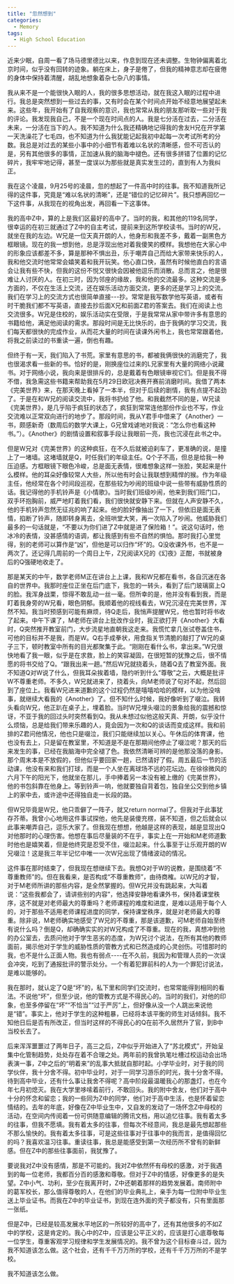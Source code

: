 ```yaml
---
title: "忽然想到"
categories:
  - Memory
tags:
  - High School Education
---
```


近来少眠，自周一看了场马德里德比以来，作息到现在还未调整。生物钟偏离着北京时间，似乎没有回转的迹象。躺在床上，身子是倦了，但我的精神意志却在疲倦的身体中保持着清醒，胡乱地想象着杂七杂八的事情。

​我从来不是一个能很快入眠的人，我的很多思想活动，就在我这入眠的过程中进行。我总是突然想到一些过去的事，又有时会在某个时间点开始不经意地展望起未来。这些年，我开始有了自我观察的意识，我也常常从我的朋友那听取一些对于我的评论。我发现我自己，不是一个现在时间点的人。我是七分活在过去，二分活在未来，一分活在当下的人。我不知道为什么我还精确地记得我的舍友H兄在开学第一天洗澡花了七毛四，也不知道为什么我犹能记起我初中起每一次考试所考的分数。我总是对过去的某些小事中的小细节有着难以名状的清晰感，但不可否认的是，另有其他很多的事情，正加速从我的脑海中褪色。还有很多拼错了位置的记忆碎片，我牢牢地记得，甚至一度误以为那些就是真实发生过的，直到有人为我纠正。

​我在这个凌晨，9月25号的凌晨，忽的想起了一件高中时的往事。我不知道我所记得的这件事，究竟是“难以名状的清晰”，还是“错位的记忆碎片”。我只想再回忆一下这件事，从我现在的视角出发，再回看一下这事体。

​我的高中Z中，算的上是我们区最好的高中了。当时的我，和其他的119名同学，很幸运的在初三就通过了Z中的自主考试，提前来到这所学校读书。当时的W兄，就坐在我的左边。W兄是一位天真开朗的人，他身形和我差不多，戴着一副黑色方框眼镜。现在的我一想到他，总是浮现出他对着我傻笑的模样。我想他在大家心中的形象应该都差不多，算是那种不惧出丑，乐于嘲弄自己而给大家带来快乐的人，我和他交流时他常常会嬉笑着和我开玩笑。他心直口快，虽然有时候他直白的言语会让我有些不快，但我的这份不悦又很快会因被他逗乐而消散。总而言之，他是很难让人讨厌的人。在初三时，因为邻座的缘故，我和他的交流最多。这种交流是多方面的，不仅在生活上交流，还在娱乐活动方面交流，更多的还是学习上的交流。我们在学习上的交流方式也很简单直接---抄。常常是我写数学他写英语，或者有时干脆我们都不写英语，直接去抄后面X兄和前面Z君的答案去。我们在阅读上也交流很多。W兄是住校的，娱乐活动实在受限，于是我常常从家中带许多有意思的书籍给他，满足他阅读的需求。那段时间是无比快乐的，由于我俩的学习交流，我们每天都很快的完成作业，从而花大量的时间在读课外闲书上，我也常常跟着他，将我之前读过的书重读一遍，倒也有趣。

​但终于有一天，我们陷入了书荒。家里有意思的书，都被我俩很快的消磨完了，我也很渴求看一些新的书。恰好的是，刚换座位过来的L兄家里有大量的网络小说藏书。对于网络小说，我向来是很排斥的，总是戴着有色眼镜审视它们。但是我不得不借，我急需这些书籍来帮助我在5月29日欧冠决赛开赛前消磨时间。我借了两本《完美世界》来，在那天晚上看掉了一本半，但对于后续的剧情，我有点提不起劲了。于是在和W兄的阅读交流中，我将书扔给了他。和我截然不同的是，W兄读《完美世界》，是几乎陷于疯狂的状态了，疯狂到常常连他那份作业也不写，作业交流难以正常双向进行的地步了。那段时间，我从Y君手中借来了《Another》一书，颇感新奇（数周后的数学大课上，G兄曾戏谑地对我说：“怎么你也看这种书。”）。《Another》的剧情设置和叙事手段让我眼前一亮，我也沉浸在此书之中。

但是W兄对《完美世界》的这种疯狂，在不久后就被迫刹车了，更准确的说，是撞上了一堵墙。这堵墙就是Q，时任我们的年级主任。Q个子不高，但总是给我一种压迫感。方框眼镜下眼色冷峻，总是面无表情，很难想象这样一张脸，笑起来是什么模样。他的耳朵好像较常人大些，所以他有时会让我联想到精悍的猴。作为年级主任，他经常在各个时间段巡视，在那些较为吵闹的班级中说一些带有威胁性质的话。我记得他的手机铃声是《小情歌》。当时我们班级吵闹，他来到我们班门口，双手环抱胸前，威严地盯着我们看，我们很快就安静下来。但就在人声安静不久，他的手机铃声忽然无征兆的响了起来。他的脸好像抽出了一下，但依旧是面无表情，掐断了铃声，随即转身离去，全班哄堂大笑，再一次陷入了吵闹。他威胁我们最多的一句话就是，“不要以为你们进了Z中就是进了保险箱！”。说这句话时，他冰冷的表情，没甚感情的语调，都让我感到有些不自然的惧怕。那时我打心里觉得，别的老师可以算作是“凶”，但他是可以归作“坏”的。Q没收课外书，也不是一两次了。还记得几周前的一个周日上午，Z兄阅读X兄的《幻夜》正酣，书就被身后的Q强硬地收走了。

​那是某天的中午，数学老师M正在讲台上上课，我和W兄都在看书，各自沉迷在各自的世界中。我那时座位正坐在后门底下，我忽的一转头，看到了后门玻璃窗上Q的脸。我浑身战栗，惊得不敢乱动一丝一毫。但所幸的是，他并没有看到我，而是盯着我身旁的W兄看，眼色阴郁。我顺着他的视线看去，W兄沉浸在完美世界，浑然不知。我当时预感到可能有麻烦，待Q走后，我悄声提醒W兄，他也暂时将书收了起来。中午下课了，M老师在讲台上批改作业时，我正欲打开《Another》大看时，Q突然推开教室前门，大步流星地直朝我这走来。我慌忙拿几张试卷盖住书，可他的目标并不是我，而是W。Q右手成拳状，用食指关节清脆的敲打了W兄的桌子三下，顿时教室中所有的目光都聚集于此。“刚刚在看什么书，拿出来。”W兄很快地看了我一眼，似乎是在求救，脸上的笑容凝固，在很短暂的犹豫之后，很不情愿的将书交给了Q。“跟我出来一趟。”然后W兄就挠着头，随着Q去了教室外面。我不知道Q对W说了什么，但我耳朵挨着墙，隐约听到什么“尊敬”之云，大概是批评W不尊重老师。不多久，W兄就进来了，挠着头，向M老师说了句对不起，然后回到了座位上。我看W兄进来道歉的这个过程仍然是嘻嘻哈哈的模样，以为他没啥事，就继续大看我的《Another》了。但不知什么时候，我好像听到了啜泣。我转头看向W兄，他正趴在桌子上，埋着脸。当时W兄埋头啜泣的景象给我的震撼和惊讶，不亚于我的回过头时突然看到Q。我从未想过似他这般天真、开朗，似乎没什么烦恼，总是给我们带来乐趣的人，竟会因为一次和Q的谈话而变成这样。我和前排的Z君问他情况，他也只是啜泣，我们只能继续加以关心。午休后的体育课，他也没有去上，只是留在教室里，不知道是不是在那期间他停止了啜泣呢？那天的后来发生的事，已经在我脑海中完全褪了色。我依然清晰可辨的是他那没落的身影。那个周末本是不放假的，但他似乎要回家一趟，已然请好了假。周五最后一节的活动课，他没有来和我们打球，而是一个人坐在离球场不远的花坛边。在徐徐微风的六月下午的阳光下，他就坐在那儿，手中捧着另一本没有被上缴的《完美世界》，他的书包斜靠在他身上。等到铃声一响，他就要独自背着包，独自坐公交到他乡镇上的家中去，或许途中还得独自走一长段的路。

​但W兄毕竟是W兄，他只乖僻了一阵子，就又return normal了。但我对于此事犹存芥蒂。我曾小心地用这件事试探他，他先是装傻充楞，装不知道，但之后就会以此事来嘲弄自己，逗乐大家了。但我现在想想，他越是这样的表现，越是显现出Q对他那时的心理伤害。他想在事后尽量装的不在乎，事实上在一开始和M老师道歉时他也是嬉笑着，但是他终究是忍受不住，啜泣起来。什么事至于让乐观开朗的W兄啜泣！这是我三年半记忆中唯一一次W兄出现了情绪波动的情况。

​这件事在那时结束了，但我现在想继续下去。我想Q对于W的说教，是围绕着“不尊重教师”的。但在我看来，是否构成“不尊重教师”，由待商榷。以W兄的才智，对于M老师所讲的那些内容，是全然掌握的。但W兄并没有跳起来，大叫着说：“这些我都会了，请讲些别的内容”，他选择安静地看课外书，保持着课堂秩序，这不就是对老师最大的尊重吗？老师课程的难度和进度，是难以适用于每个人的，对于那些不适用老师课程进度的同学，保持课堂秩序，就是对老师最大的尊重。除非说，M老师确实地感受了W兄的不尊重，那是该道歉，可M老师自始至终有说什么吗？倒是Q，却确确实实的对W兄构成了不尊重。现在的我，真想冲到他的办公室去，去质问他对于学生恶劣的态度，为W兄讨个说法，在所有其他的教师面前，揭示他对于学生的威胁性质的管教方式和已然造成的心灵创伤。可惜那时的我，也不是什么正面人物。我也有弱点----在不久前，我因为和管理人员的一次误会冲突，吃到了通报批评的警示处分。一个有着犯罪前科的人为一个罪犯讨说法，是难以能够的。

​我在那时，就认定了Q是“坏”的，私下里和同学们交流时，也常常能得到相同的看法。不说他“坏”，但至少说，他的管教方式是不得民心的。当时的我们，对他的印象，也至多停留在“坏”“不恰当”“过于严厉”上，但好像从没一个人跳出来说他是“错”。事实上，他对于学生的这种粗暴，已经将本该平衡的师生对话倾斜。我不知他日后是否有所改正，但当时这样的不得民心的Q在前不久居然升了官，到B中当校长去了。

​后来浑浑噩噩过了两年日子，高三之后，Z中似乎开始进入了“苏北模式”，开始呈集中化管制趋势，处处存在着不合理之处。两年前的我曾执笔吐槽过校运动会出场表演一事，Z中之后的“明着来”的乱事大抵就自那时起。小学毕业时，对于我的同学伙伴，我十分舍不得。初中毕业时，对于一同学习游乐的时光，我十分舍不得。待到高中毕业，还有什么事让我舍不得呢？高中阶段最温暖我心的那盏灯，也在今年七月初熄灭。我在大学里哆嗦着前行，不敢回头。我的附中舍友，他们对于高中十分的怀念和留恋；我的一些同为Z中的同学，他们对于高中生活，也是怀着留恋情结的。去年的年底，好像在Z中毕业生中，又自发的发动了一场怀念Z中母校的活动，在空间内传阅着一份可供随意编辑的腾讯文档，用以追忆往事。我有着太多的往事，但我不愿填。我有着太多的往事，但每次不经意间，我总是最先想起那些不那么愉快的。我有着太多往事，可是这些往事对于往事中的我而言，是值得回忆的吗？我喜欢温习往事。重读往事，我总是能感受到第一次经历所不曾有的新鲜感。但在Z中的那些往事面前，我犹豫了。

​要说我对Z中没有感情，那是不可能的。我对Z中依然怀有母校的感激，对于我遇到的每一位老师，我都百分百的感激和尊敬。但对于Z中的情感，好像更多的是失望。Z中小气、功利，至少在我离开时，Z中还朝着那样的趋势发展着。南师附中的葛军校长，那么值得尊敬的人，在他们的毕业典礼上，亲手为每一位附中毕业生送上毕业证书。而我在Z中的毕业证书，到现在连外面的壳子都没有，只有里面那一张纸。

​但是Z中，已经是较高发展水平地区的一所较好的高中了，还有其他很多的不如Z中的学校，这是肯定的。我心中的Z中，应该是公平正义的，应该是打心底尊敬每一位学生，尊重客观学习规律和学生发展情况的。我不曾为这个目标奋斗过，因为我不知道该怎么做。这个社会，还有千千万万所的学校，还有千千万万所的不是学校。

​我不知道该怎么做。​​​​​​​​